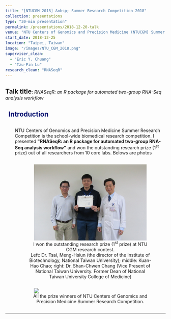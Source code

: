```yaml
---
title: "[NTUCGM 2018] &nbsp; Summer Research Competition 2018"
collection: presentations
type: "30-min presentation"
permalink: /presentations/2018-12-20-talk
venue: "NTU Centers of Genomics and Precision Medicine (NTUCGM) Summer Research"
start_date: 2018-12-25
location: "Taipei, Taiwan"
image: "/images/NTU_CGM_2018.png"
superviser_clean:
  - "Eric Y. Chuang"
  - "Tzu-Pin Lu"
research_clean: "RNASeqR"
---
```


<br>
<b style="font-size:15pt">Talk title</b>: <i>RNASeqR: an R package for automated two-group RNA-Seq analysis workflow</i>

<h2 style="color: #000f70"> <i class="fas fa-dot-circle" style="font-size:18px;"></i> &nbsp;&nbsp;Introduction </h2>

<div style="margin-left: 30px">
  <p style="margin-top: 30px">
    NTU Centers of Genomics and Precision Medicine Summer Research Competition is the school-wide biomedical research competition. I presented <b>"RNASeqR: an R package for automated two-group RNA-Seq analysis workflow"</b> and won the outstanding research prize (1<sup>st</sup>  prize) out of all researchers from 10 core labs. Belows are photos
  </p>
  <figure style="text-align: center; display: inline-block;">
    <img src="/images/CGM_Summer_Research_Contest_solo.jpg" style="width: 90%; display: block;margin-left: auto;margin-right: auto;">
    <figcaption style="text-align: center;">I won the outstanding research prize (1<sup>st</sup> prize) at NTU CGM research contest. <br> Left: Dr. Tsai, Meng-Hsiun (the director of the Institute of Biotechnology, National Taiwan University); middle: Kuan-Hao Chao; right: Dr. Shan-Chwen Chang (Vice Present of National Taiwan University. Former Dean of National Taiwan University College of Medicine)
    </figcaption>
  </figure>
  <figure style="text-align: center; display: inline-block;">
    <img src="/images/CGM_Summer_Research_Contest_All.jpg" style="width: 90%; display: block;margin-left: auto;margin-right: auto;">
    <figcaption style="text-align: center;">All the prize winners of NTU Centers of Genomics and Precision Medicine Summer Research Competition.
    </figcaption>
  </figure>

</div>

---
